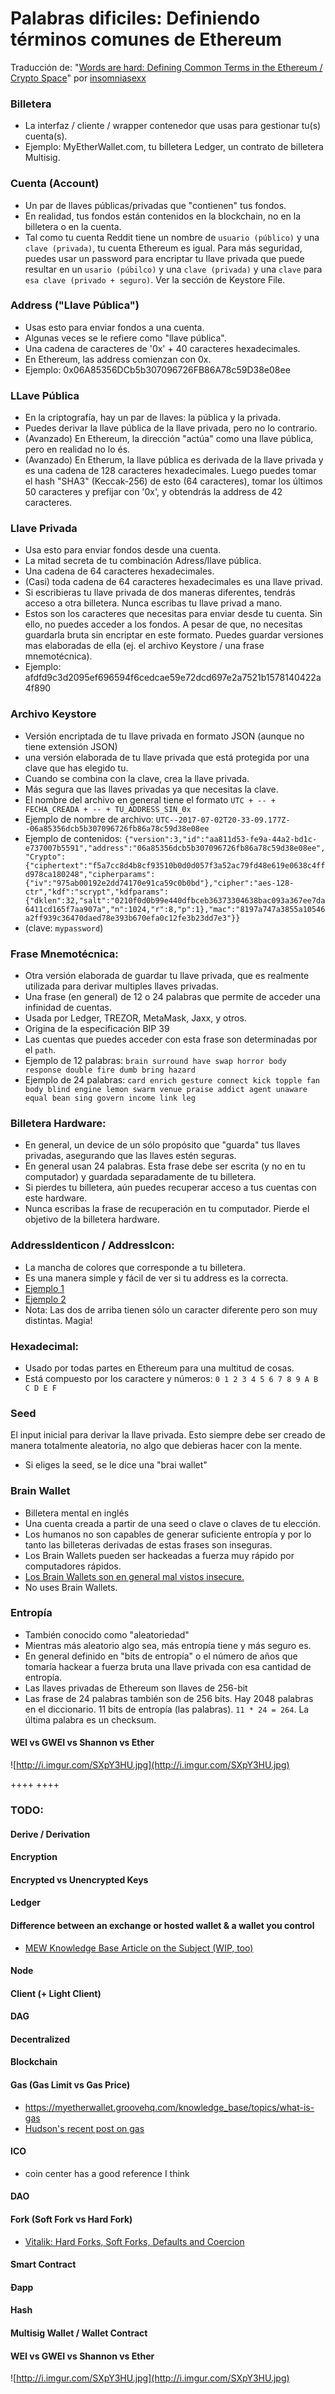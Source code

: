 # Palabras dificiles: Definiendo términos comunes de Ethereum


Traducción de: "[Words are hard: Defining Common Terms in the Ethereum / Crypto Space](https://www.reddit.com/r/ethereum/comments/6kvp87/words_are_hard_defining_common_terms_in_the/)"
por [insomniasexx](reddit.com/u/insomniasexx)

### Billetera

* La interfaz / cliente / wrapper contenedor que usas para gestionar tu(s) cuenta(s).
* Ejemplo: MyEtherWallet.com, tu billetera Ledger, un contrato de billetera Multisig.

### Cuenta (Account)

* Un par de llaves públicas/privadas que "contienen" tus fondos.
* En realidad, tus fondos están contenidos en la blockchain, no en la billetera o en la cuenta.
* Tal como tu cuenta Reddit tiene un nombre de `usuario (público)` y una `clave (privada)`, tu cuenta Ethereum es igual. Para más seguridad, puedes usar un password para encriptar tu llave privada que puede resultar en un `usario (púbilco)` y una `clave (privada)` y una `clave` para `esa clave (privado + seguro)`. Ver la sección de Keystore File.

### Address ("Llave Pública")

* Usas esto para enviar fondos a una cuenta.
* Algunas veces se le refiere como "llave pública".
* Una cadena de caracteres de '0x' + 40 caracteres hexadecimales.
* En Ethereum, las address comienzan con 0x.
* Ejemplo: 0x06A85356DCb5b307096726FB86A78c59D38e08ee

### LLave Pública

* En la criptografía, hay un par de llaves: la pública y la privada.
* Puedes derivar la llave pública de la llave privada, pero no lo contrario.
* (Avanzado) En Ethereum, la dirección "actúa" como una llave pública, pero en realidad no lo és.
* (Avanzado) En Etherum, la llave pública es derivada de la llave privada y es una cadena de 128 caracteres hexadecimales. Luego puedes tomar el hash "SHA3" (Keccak-256) de esto (64 caracteres), tomar los últimos 50 caracteres y prefijar con '0x', y obtendrás la address de 42 caracteres.

### Llave Privada

* Usa esto para enviar fondos desde una cuenta.
* La mitad secreta de tu combinación Adress/llave pública.
* Una cadena de 64 caracteres hexadecimales.
* (Casi) toda cadena de 64 caracteres hexadecimales es una llave privad.
* Si escribieras tu llave privada de dos maneras diferentes, tendrás acceso a otra billetera. Nunca escribas tu llave privad a mano.
* Estos son los caracteres que necesitas para enviar desde tu cuenta. Sin ello, no puedes acceder a los fondos. A pesar de que, no necesitas guardarla bruta sin encriptar en este formato. Puedes guardar versiones mas elaboradas de ella (ej. el archivo Keystore / una frase mnemotécnica).
* Ejemplo: afdfd9c3d2095ef696594f6cedcae59e72dcd697e2a7521b1578140422a4f890

### Archivo Keystore
* Versión encriptada de tu llave privada en formato JSON (aunque no tiene extensión JSON)
* una versión elaborada de tu llave privada que está protegida por una clave que has elegido tu.
* Cuando se combina con la clave, crea la llave privada.
* Más segura que las llaves privadas ya que necesitas la clave.
* El nombre del archivo en general tiene el formato `UTC + -- + FECHA_CREADA + -- + TU_ADDRESS_SIN_0x`
* Ejemplo de nombre de archivo: `UTC--2017-07-02T20-33-09.177Z--06a85356dcb5b307096726fb86a78c59d38e08ee`
* Ejemplo de contenidos: `{"version":3,"id":"aa811d53-fe9a-44a2-bd1c-e737007b5591","address":"06a85356dcb5b307096726fb86a78c59d38e08ee","Crypto":{"ciphertext":"f5a7cc8d4b8cf93510b0d0d057f3a52ac79fd48e619e0638c4ffd978ca180248","cipherparams":{"iv":"975ab00192e2dd74170e91ca59c0b0bd"},"cipher":"aes-128-ctr","kdf":"scrypt","kdfparams":{"dklen":32,"salt":"0210f0d0b99e440dfbceb36373304638bac093a367ee7da6411cd165f7aa907a","n":1024,"r":8,"p":1},"mac":"8197a747a3855a10546a2ff939c36470daed78e393b670efa0c12fe3b23dd7e3"}}`
* (clave: `mypassword`)

### Frase Mnemotécnica:
* Otra versión elaborada de guardar tu llave privada, que es realmente utilizada para derivar multiples llaves privadas.
* Una frase (en general) de 12 o 24 palabras que permite de acceder una infinidad de cuentas.
* Usada por Ledger, TREZOR, MetaMask, Jaxx, y otros.
* Origina de la especificación BIP 39
* Las cuentas que puedes acceder con esta frase son determinadas por el `path`.
* Ejemplo de 12 palabras: `brain surround have swap horror body response double fire dumb bring hazard`
* Ejemplo de 24 palabras: `card enrich gesture connect kick topple fan body blind engine lemon swarm venue praise addict agent unaware equal bean sing govern income link leg`

### Billetera Hardware:

* En general, un device de un sólo propósito que "guarda" tus llaves privadas, asegurando que las llaves estén seguras.
* En general usan 24 palabras. Esta frase debe ser escrita (y no en tu computador) y guardada separadamente de tu billetera.
* Si pierdes tu billetera, aún puedes recuperar acceso a tus cuentas con este hardware.
* Nunca escribas la frase de recuperación en tu computador. Pierde el objetivo de la billetera hardware.

### AddressIdenticon / AddressIcon:

* La mancha de colores que corresponde a tu billetera.
* Es una manera simple y fácil de ver si tu address es la correcta.
* [Ejemplo 1](http://i.imgur.com/lHUrIiZ.jpg)
* [Ejemplo 2](http://i.imgur.com/FvyLewS.jpg)
* Nota: Las dos de arriba tienen sólo un caracter diferente pero son muy distintas. Magia!

### Hexadecimal:

* Usado por todas partes en Ethereum para una multitud de cosas.
* Está compuesto por los caractere y números: `0 1 2 3 4 5 6 7 8 9 A B C D E F`

### Seed

El input inicial para derivar la llave privada. Esto siempre debe ser creado de manera totalmente aleatoria, no algo que debieras hacer con la mente.
* Si eliges la seed, se le dice una "brai wallet"

### Brain Wallet

* Billetera mental en inglés
* Una cuenta creada a partir de una seed o clave o claves de tu elección.
* Los humanos no son capables de generar suficiente entropía y por lo tanto las billeteras derivadas de estas frases son inseguras.
* Los Brain Wallets pueden ser hackeadas a fuerza muy rápido por computadores rápidos.
* [Los Brain Wallets son en general mal vistos insecure.](https://www.reddit.com/r/ethereum/comments/45y8m7/brain_wallets_are_now_generally_shunned_by/)
* No uses Brain Wallets.

### Entropía

* También conocido como "aleatoriedad"
* Mientras más aleatorio algo sea, más entropía tiene y más seguro es.
* En general definido en "bits de entropía" o el número de años que tomaría hackear a fuerza bruta una llave privada con esa cantidad de entropía.
* Las llaves privadas de Ethereum son llaves de 256-bit
* Las frase de 24 palabras también son de 256 bits. Hay 2048 palabras en el diccionario. 11 bits de entropía (las palabras). `11 * 24 = 264`. La última palabra es un checksum.

#### WEI vs GWEI vs Shannon vs Ether
![http://i.imgur.com/SXpY3HU.jpg](http://i.imgur.com/SXpY3HU.jpg)

++++
++++

### TODO:

#### Derive / Derivation

#### Encryption

#### Encrypted vs Unencrypted Keys

#### Ledger

#### Difference between an exchange or hosted wallet & a wallet you control

* [MEW Knowledge Base Article on the Subject (WIP, too)](http://myetherwallet.groovehq.com/knowledge_base/topics/what-is-the-difference-between-an-exchange-eg-coinbase-kraken-gemini-poloniex-bittrex-and-myetherwallet)

#### Node
#### Client (+ Light Client)
#### DAG
#### Decentralized
#### Blockchain
#### Gas (Gas Limit vs Gas Price)
* https://myetherwallet.groovehq.com/knowledge_base/topics/what-is-gas
* [Hudson's recent post on gas](http://hudsonjameson.com/2017-06-27-accounts-transactions-gas-ethereum/)

#### ICO
* coin center has a good reference I think

#### DAO
#### Fork (Soft Fork vs Hard Fork)
* [Vitalik: Hard Forks, Soft Forks, Defaults and Coercion](http://vitalik.ca/general/2017/03/14/forks_and_markets.html)

#### Smart Contract
#### Ðapp
#### Hash
#### Multisig Wallet / Wallet Contract
#### WEI vs GWEI vs Shannon vs Ether
![http://i.imgur.com/SXpY3HU.jpg](http://i.imgur.com/SXpY3HU.jpg)
